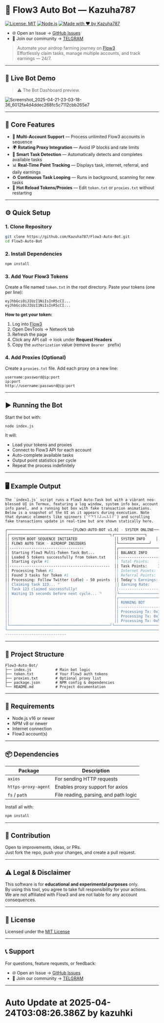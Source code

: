 # 🌊 Flow3 Auto Bot — Kazuha787

[![License: MIT](https://img.shields.io/badge/License-MIT-yellow.svg)](./LICENSE)
[![Node.js](https://img.shields.io/badge/Node.js-v16%2B-brightgreen)](https://nodejs.org/)
[![Made with ❤️ by Kazuha787](https://img.shields.io/badge/Maintainer-Kazuha787-blue)](https://github.com/Kazuha787)
- 🌐 Open an Issue → [GitHub Issues](https://github.com/Kazuha787/Flow3-Auto-Bot/issues)  
- 💬 Join our community → [TELGRAM](https://t.me/Offical_Im_kazuha)

> Automate your airdrop farming journey on [Flow3](https://app.flow3.tech/)  
> Effortlessly claim tasks, manage multiple accounts, and track earnings — 24/7.

---

## 🎥 Live Bot Demo

> ⚠️ The Bot Dashboard preview.

![Screenshot_2025-04-21-23-03-18-36_6012fa4d4ddec268fc5c7112cbb265e7](https://github.com/user-attachments/assets/c5f2794e-c599-4580-9a21-62de86efbdac)


---

## 🚀 Core Features

- 🔐 **Multi-Account Support** — Process unlimited Flow3 accounts in sequence  
- 🌍 **Rotating Proxy Integration** — Avoid IP blocks and rate limits  
- 🧠 **Smart Task Detection** — Automatically detects and completes available tasks  
- 📊 **Real-Time Point Tracking** — Displays task, internet, referral, and daily earnings  
- ♻️ **Continuous Task Looping** — Runs in background, scanning for new tasks  
- 🔄 **Hot Reload Tokens/Proxies** — Edit `token.txt` or `proxies.txt` without restarting  

---

## ⚙️ Quick Setup

### 1. Clone Repository

```bash
git clone https://github.com/Kazuha787/Flow3-Auto-Bot.git
cd Flow3-Auto-Bot
```

### 2. Install Dependencies

```bash
npm install
```

### 3. Add Your Flow3 Tokens

Create a file named `token.txt` in the root directory. Paste your tokens (one per line):

```
eyJhbGciOiJIUzI1NiIsInR5cCI...
eyJhbGciOiJIUzI1NiIsInR5cCI...
```

**How to get your token:**

1. Log into [Flow3](https://app.flow3.tech)  
2. Open DevTools → Network tab  
3. Refresh the page  
4. Click any API call → look under **Request Headers**  
5. Copy the `authorization` value (remove `Bearer ` prefix)

### 4. Add Proxies (Optional)

Create a `proxies.txt` file. Add each proxy on a new line:

```
username:password@ip:port
ip:port
http://username:password@ip:port
```

---

## ▶️ Running the Bot

Start the bot with:

```bash
node index.js
```

It will:

- Load your tokens and proxies  
- Connect to Flow3 API for each account  
- Auto-complete available tasks  
- Output point statistics per cycle  
- Repeat the process indefinitely  

---

## 🖥️ Example Output

```
The `index1.js` script runs a Flow3 Auto-Task bot with a vibrant neo-blessed UI in Termux, featuring a log window, system info box, account info panel, and a running bot box with fake transaction animations. Below is a snapshot of the UI as it appears during execution. Note that dynamic elements like spinners (`⠋⠙⠹⠸⠼⠴⠦⠧⠇⠏`) and scrolling fake transactions update in real-time but are shown statically here.
```
```bash
┌──────────────────────────────[FLOW3-AUTO-BOT v1.0] - SYSTEM ONLINE─────────────────┐
│┌──────────────────────────────────────────────┐┌──────────────┐                                 
││ SYSTEM BOOT SEQUENCE INITIATED                 ││ SYSTEM INFO     │                                
││ FLOW3 AUTO TASK - AIRDROP INSIDERS             │└──────────────┘                     
││----------------------------------              │┌──────────────────────────────┐
││ Starting Flow3 Multi-Token Task Bot...         ││ BALANCE INFO                       │
││ Loaded 5 tokens successfully from token.txt    ││------------------------------------│
││ Starting cycle #1                              ││ Total Points:    123.45            │
││----------------------------------------------  ││ Task Points:     100.00            │
││ Processing Token #1                            ││ Internet Points:  20.00            │
││ Found 3 tasks for Token #1                     ││ Referral Points:   3.45            │
││ Processing: Follow Twitter (idle) - 50 points  ││ Today's Earnings: 10.00            │
││ Claiming task 123... ⠋                         ││ Earning Rate:     5.00/day         │
││ Task 123 claimed successfully!                 ││------------------------------------│
││ Waiting 15 seconds before next cycle... ⠙      │└──────────────────────────────┘
││                                                │┌───────────────────────────────┐
││                                                ││ RUNNING BOT                         │
││                                                ││------------------------------- -----│
││                                                ││ Processing Tx: 0x1a2b3c => 0x4d5e6f │
││                                                ││ Processing Tx: 0x7b8c9d => 0xe1f2a3 │
││                                                ││ Processing Tx: 0x5d6e7f => 0xb2c3d4 │
│└──────────────────────────────────────────────┘└──────────────────────────────┘ 
└────────────────────────────────────────────────────────────────────────────────
----------------------------
```

---

## 📁 Project Structure

```
Flow3-Auto-Bot/
├── index.js           # Main bot logic
├── token.txt          # Your Flow3 auth tokens
├── proxies.txt        # Optional proxy list
├── package.json       # NPM config & dependencies
└── README.md          # Project documentation
```

---

## 🔧 Requirements

- Node.js v16 or newer  
- NPM v8 or newer  
- Internet connection  
- Flow3 account(s)

---

## 📦 Dependencies

| Package              | Description                            |
|----------------------|----------------------------------------|
| `axios`              | For sending HTTP requests              |
| `https-proxy-agent`  | Enables proxy support for axios        |
| `fs` / `path`        | File reading, parsing, and path logic  |

Install all with:

```bash
npm install
```

---

## 🤝 Contribution

Open to improvements, ideas, or PRs.  
Just fork the repo, push your changes, and create a pull request.

---

## ⚠️ Legal & Disclaimer

This software is for **educational and experimental purposes** only.  
By using this tool, you agree to take full responsibility for your actions.  
We are not affiliated with Flow3 and are not liable for any account consequences.

---

## 📄 License

Licensed under the [MIT License](./LICENSE)

---

## 📞 Support

For questions, feature requests, or feedback:

- 🌐 Open an Issue → [GitHub Issues](https://github.com/Kazuha787/Flow3-Auto-Bot/issues)  
- 💬 Join our community → [TELGRAM](https://t.me/Offical_Im_kazuha)

---


# Auto Update at 2025-04-24T03:08:26.386Z by kazuhki